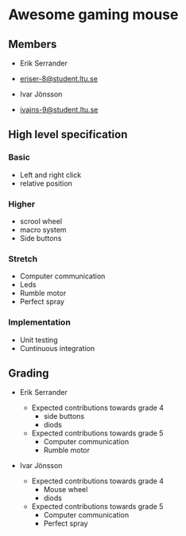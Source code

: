 # Awesome gaming mouse

## Members

- Erik Serrander
- eriser-8@student.ltu.se
  
- Ivar Jönsson
- ivajns-9@student.ltu.se

## High level specification

### Basic
- Left and right click
- relative position

### Higher
- scrool wheel
- macro system
- Side buttons

### Stretch
- Computer communication
- Leds
- Rumble motor
- Perfect spray


### Implementation
- Unit testing
- Cuntinuous integration

## Grading

- Erik Serrander
  - Expected contributions towards grade 4
    - side buttons
    - diods
  - Expected contributions towards grade 5
    - Computer communication
    - Rumble motor
  
- Ivar Jönsson
  - Expected contributions towards grade 4
    - Mouse wheel
    - diods
  - Expected contributions towards grade 5
    - Computer communication
    - Perfect spray

